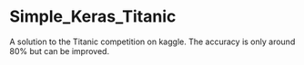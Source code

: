 # Simple_Keras_Titanic
A solution to the Titanic competition on kaggle. The accuracy is only around 80% but can be improved. 
